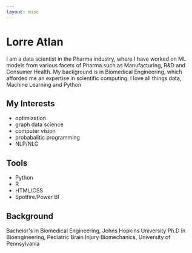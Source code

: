 ```yaml
---
layout: misc
---
```


# Lorre Atlan

I am a data scientist in the Pharma industry, where I have worked on ML models from various facets of Pharma such as Manufacturing, R&D and Consumer Health. My background is in Biomedical Engineering, which afforded me an expertise in scientific computing. I love all things data, Machine Learning and Python

## My Interests
* optimization
* graph data science
* computer vision
* probabalitic programming
* NLP/NLG

## Tools
- Python
- R
- HTML/CSS
- Spotfire/Power BI

## Background
Bachelor's in Biomedical Engineering, Johns Hopkins University
Ph.D in Bioengineering, Pediatric Brain Injury Biomechanics, University of Pennsylvania
